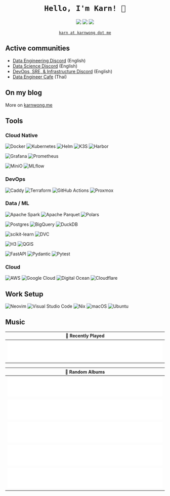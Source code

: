 <h1 align="center"><code>Hello, I'm Karn! 👋</code></h1>

<p align="center">
<a href="https://www.linkedin.com/in/karnsiree-w-7b535b202/"><img src="https://img.shields.io/badge/-karnsiree&ndash;w&ndash;7b535b202-0072b1?style=flat&logo=Linkedin&logoColor=white" /></a>
<a href="https://github.com/kahnwong"><img src="https://img.shields.io/badge/-kahnwong-3a3a3a?style=flat&logo=GitHub&logoColor=white" /></a>
<a href="https://www.discord.com"><img src="https://img.shields.io/badge/-kahnwong%237593-5865F2?style=flat&logo=discord&logoColor=white" /></a>
</p>

<p align="center">
<a href="mailto:karn@karnwong.me"><code>karn at karnwong dot me</code></a>
</p>

## Active communities

- [Data Engineering Discord](https://invite.gg/dataengineering) (English)
- [Data Science Discord](https://discord.com/invite/UYNaemm) (English)
- [DevOps, SRE, & Infrastructure Discord](https://discord.com/invite/VEEnHkPzY6) (English)
- [Data Engineer Cafe](https://discuss.dataengineercafe.io) (Thai)

## On my blog

<!-- blog starts -->

<!-- blog ends -->

More on [karnwong.me](https://www.karnwong.me/posts/)

</td><td valign="top" width="33%">

## Tools

### Cloud Native

![Docker](https://img.shields.io/badge/docker-%230db7ed.svg?style=for-the-badge&logo=docker&logoColor=white)
![Kubernetes](https://img.shields.io/badge/kubernetes-%23326ce5.svg?style=for-the-badge&logo=kubernetes&logoColor=white)
![Helm](https://img.shields.io/badge/Helm-0F1689.svg?style=for-the-badge&logo=Helm&logoColor=white)
![K3S](https://img.shields.io/badge/K3s-FFC61C.svg?style=for-the-badge&logo=K3s&logoColor=black)
![Harbor](https://img.shields.io/badge/Harbor-60B932.svg?style=for-the-badge&logo=Harbor&logoColor=white)

![Grafana](https://img.shields.io/badge/grafana-%23F46800.svg?style=for-the-badge&logo=grafana&logoColor=white)
![Prometheus](https://img.shields.io/badge/Prometheus-E6522C?style=for-the-badge&logo=Prometheus&logoColor=white)

![MiniO](https://img.shields.io/badge/MinIO-C72E49.svg?style=for-the-badge&logo=MinIO&logoColor=white)
![MLflow](https://img.shields.io/badge/MLflow-0194E2.svg?style=for-the-badge&logo=MLflow&logoColor=white)

### DevOps

![Caddy](https://img.shields.io/badge/Caddy-1F88C0.svg?style=for-the-badge&logo=Caddy&logoColor=white)
![Terraform](https://img.shields.io/badge/Terraform-7B42BC.svg?style=for-the-badge&logo=Terraform&logoColor=white)
![GitHub Actions](https://img.shields.io/badge/github%20actions-%232671E5.svg?style=for-the-badge&logo=githubactions&logoColor=white)
![Proxmox](https://img.shields.io/badge/Proxmox-E57000.svg?style=for-the-badge&logo=proxmox&logoColor=white)

### Data / ML

![Apache Spark](https://img.shields.io/badge/Apache%20Spark-E25A1C.svg?style=for-the-badge&logo=Apache-Spark&logoColor=white)
![Apache Parquet](https://img.shields.io/badge/Apache%20Parquet-50ABF1.svg?style=for-the-badge&logo=Apache-Parquet&logoColor=white)
![Polars](https://img.shields.io/badge/Polars-CD792C.svg?style=for-the-badge&logo=Polars&logoColor=white)

![Postgres](https://img.shields.io/badge/postgres-%23336791.svg?&style=for-the-badge&logo=postgresql&logoColor=white)
![BigQuery](https://img.shields.io/badge/BigQuery-%234285F4?style=for-the-badge&logoColor=white&logo=google-cloud)
![DuckDB](https://img.shields.io/badge/DuckDB-FFF000.svg?style=for-the-badge&logo=DuckDB&logoColor=black)

![scikit-learn](https://img.shields.io/badge/scikitlearn-F7931E.svg?style=for-the-badge&logo=scikit-learn&logoColor=white)
![DVC](https://img.shields.io/badge/DVC-13ADC7.svg?style=for-the-badge&logo=DVC&logoColor=white)

![H3](https://img.shields.io/badge/H3-1E54B7.svg?style=for-the-badge&logo=H3&logoColor=white)
![QGIS](https://img.shields.io/badge/Qgis-589632.svg?style=for-the-badge&logo=Qgis&logoColor=white)

![FastAPI](https://img.shields.io/badge/FastAPI-009688.svg?style=for-the-badge&logo=FastAPI&logoColor=white)
![Pydantic](https://img.shields.io/badge/Pydantic-E92063.svg?style=for-the-badge&logo=Pydantic&logoColor=white)
![Pytest](https://img.shields.io/badge/Pytest-0A9EDC.svg?style=for-the-badge&logo=Pytest&logoColor=white)

### Cloud

![AWS](https://img.shields.io/badge/AWS-%23FF9900.svg?style=for-the-badge&logo=amazon-aws&logoColor=white)
![Google Cloud](https://img.shields.io/badge/GoogleCloud-%234285F4.svg?style=for-the-badge&logo=google-cloud&logoColor=white)
![Digital Ocean](https://img.shields.io/badge/DigitalOcean-0080FF.svg?style=for-the-badge&logo=DigitalOcean&logoColor=white)
![Cloudflare](https://img.shields.io/badge/Cloudflare-F38020.svg?style=for-the-badge&logo=Cloudflare&logoColor=white)

## Work Setup

![Neovim](https://img.shields.io/badge/NeoVim-%2357A143.svg?&style=for-the-badge&logo=neovim&logoColor=white)
![Visual Studio Code](https://img.shields.io/badge/Visual%20Studio%20Code-0078d7.svg?style=for-the-badge&logo=visual-studio-code&logoColor=white)
![Nix](https://img.shields.io/badge/NIX-5277C3.svg?style=for-the-badge&logo=NixOS&logoColor=white)
![macOS](https://img.shields.io/badge/mac%20os-000000?style=for-the-badge&logo=macos&logoColor=F0F0F0)
![Ubuntu](https://img.shields.io/badge/Ubuntu-E95420?style=for-the-badge&logo=ubuntu&logoColor=white)

## Music

| 🎵 Recently Played                                                                                                                                                                                                                                |
| ------------------------------------------------------------------------------------------------------------------------------------------------------------------------------------------------------------------------------------------------- |
| <a href="https://raw.githubusercontent.com/kahnwong/subsonic-github-readme/master/output/now-playing.svg"><img src="https://raw.githubusercontent.com/kahnwong/subsonic-github-readme/master/output/now-playing.svg" width="540" height="64"></a> |

<table>
  <thead>
    <tr>
      <th>🔀 Random Albums</th>
    </tr>
  </thead>
  <tbody>
    <tr>
      <td>
        <a
          href="https://raw.githubusercontent.com/kahnwong/subsonic-github-readme/master/output/random-album-0.svg"
          ><img
            src="https://raw.githubusercontent.com/kahnwong/subsonic-github-readme/master/output/random-album-0.svg"
            width="540"
            height="64"
        /></a>
      </td>
    </tr>
    <tr></tr>
    <!-- hide gray row -->
    <tr>
      <td>
        <a
          href="https://raw.githubusercontent.com/kahnwong/subsonic-github-readme/master/output/random-album-1.svg"
          ><img
            src="https://raw.githubusercontent.com/kahnwong/subsonic-github-readme/master/output/random-album-1.svg"
            width="540"
            height="64"
        /></a>
      </td>
    </tr>
    <tr></tr>
    <!-- hide gray row -->
    <tr>
      <td>
        <a
          href="https://raw.githubusercontent.com/kahnwong/subsonic-github-readme/master/output/random-album-2.svg"
          ><img
            src="https://raw.githubusercontent.com/kahnwong/subsonic-github-readme/master/output/random-album-2.svg"
            width="540"
            height="64"
        /></a>
      </td>
    </tr>
    <tr></tr>
    <!-- hide gray row -->
    <tr>
      <td>
        <a
          href="https://raw.githubusercontent.com/kahnwong/subsonic-github-readme/master/output/random-album-3.svg"
          ><img
            src="https://raw.githubusercontent.com/kahnwong/subsonic-github-readme/master/output/random-album-3.svg"
            width="540"
            height="64"
        /></a>
      </td>
    </tr>
    <tr></tr>
    <!-- hide gray row -->
    <tr>
      <td>
        <a
          href="https://raw.githubusercontent.com/kahnwong/subsonic-github-readme/master/output/random-album-4.svg"
          ><img
            src="https://raw.githubusercontent.com/kahnwong/subsonic-github-readme/master/output/random-album-4.svg"
            width="540"
            height="64"
        /></a>
      </td>
    </tr>
  </tbody>
</table>
